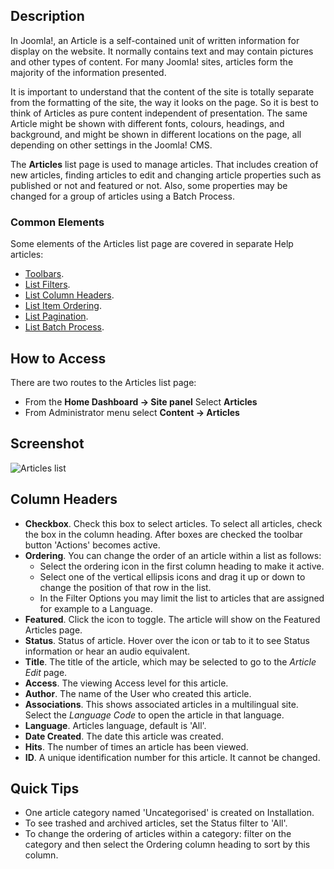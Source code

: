 <!-- Filename: Help4.x:Articles / Display title: Articles -->

## Description

In Joomla!, an Article is a self-contained unit of written information for
display on the website. It normally contains text and may contain pictures
and other types of content. For many Joomla! sites, articles form the majority
of the information presented.

It is important to understand that the content of the site is totally separate
from the formatting of the site, the way it looks on the page. So it is best
to think of Articles as pure content independent of presentation. The same
Article might be shown with different fonts, colours, headings, and background,
and might be shown in different locations on the page, all depending on other
settings in the Joomla! CMS.

The **Articles** list page is used to manage articles. That includes creation
of new articles, finding articles to edit and changing article properties
such as published or not and featured or not. Also, some properties may be
changed for a group of articles using a Batch Process.

### Common Elements

Some elements of the Articles list page are covered in separate Help articles:

* [Toolbars](jdocmanual?article=help/common-elements/toolbars "").
* [List Filters](jdocmanual?article=help/common-elements/list-filters "").
* [List Column Headers](jdocmanual?article=help/common-elements/list-column-headers "").
* [List Item Ordering](jdocmanual?article=help/common-elements/list-ordering "").
* [List Pagination](jdocmanual?article=help/common-elements/list-pagination "").
* [List Batch Process](jdocmanual?article=help/common-elements/list-batch-process "").

## How to Access

There are two routes to the Articles list page:
* From the **Home Dashboard → Site panel** Select **Articles**
* From Administrator menu select **Content → Articles**

## Screenshot

![Articles list](../../../en/images/articles/articles-list.png "Articles list")

## Column Headers

- **Checkbox**. Check this box to select articles. To select all
  articles, check the box in the column heading. After boxes are checked
  the toolbar button 'Actions' becomes active.
- **Ordering**. You can change the order of an article within a list as
  follows:
  - Select the ordering icon <i class="fa-solid fa-sort"></i> in the first
  column heading to make it active.
  - Select one of the vertical ellipsis icons <span class="icon-ellipsis-v"></span>
    and drag it up or down to change the position of that row in the list.
  - In the Filter Options you may limit the list to articles that are
    assigned for example to a Language.
- **Featured**. Click the icon to toggle. The article will show on the
  Featured Articles page.
- **Status**. Status of article. Hover over the icon or tab to it to see
  Status information or hear an audio equivalent.
- **Title**. The title of the article, which may be selected to go to the
  *Article Edit* page.
- **Access**. The viewing Access level for this article.
- **Author**. The name of the User who created this article.
- **Associations**. This shows associated articles in a multilingual site.
  Select the *Language Code* to open the article in that language.
- **Language**. Articles language, default is 'All'.
- **Date Created**. The date this article was created.
- **Hits**. The number of times an article has been viewed.
- **ID**. A unique identification number for this article. It cannot be changed.

## Quick Tips

- One article category named 'Uncategorised' is created on Installation.
- To see trashed and archived articles, set the Status filter to 'All'.
- To change the ordering of articles within a category: filter on the
  category and then select the Ordering column heading to sort by this column.
